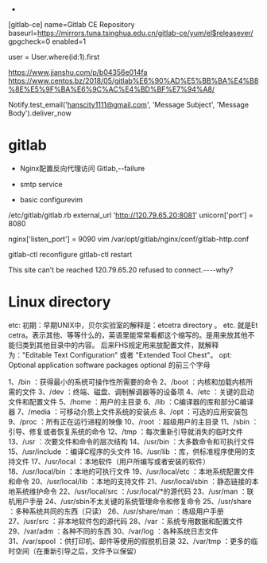* 
[gitlab-ce]
name=Gitlab CE Repository
baseurl=https://mirrors.tuna.tsinghua.edu.cn/gitlab-ce/yum/el$releasever/
gpgcheck=0
enabled=1



user = User.where(id:1).first



https://www.jianshu.com/p/b04356e014fa
https://www.centos.bz/2018/05/gitlab%E6%90%AD%E5%BB%BA%E4%B8%8E%E5%9F%BA%E6%9C%AC%E4%BD%BF%E7%94%A8/





 Notify.test_email('hanscity1111@gmail.com', 'Message Subject', 'Message Body').deliver_now


# gitlab
* Nginx配置反向代理访问 Gitlab,--failure
* smtp service

* basic configurevim 

/etc/gitlab/gitlab.rb
external_url 'http://120.79.65.20:8081'
unicorn['port'] = 8080


nginx['listen_port'] = 9090
vim /var/opt/gitlab/nginx/conf/gitlab-http.conf

gitlab-ctl reconfigure
gitlab-ctl restart

This site can’t be reached 120.79.65.20 refused to connect.----why?





# Linux directory

etc:
初期：早期UNIX中，贝尔实验室的解释是：etcetra directory 。 etc. 就是Et cetra。表示其他、等等什么的，英语里能常常看都这个缩写的。是用来放其他不能归类到其他目录中的内容。
后来FHS规定用来放配置文件，就解释为："Editable Text Configuration" 或者 "Extended Tool Chest"。
opt:
Optional application software packages
optional 的前三个字母


1、/bin ：获得最小的系统可操作性所需要的命令
2、/boot ：内核和加载内核所需的文件
3、/dev ：终端、磁盘、调制解调器等的设备项
4、/etc ：关键的启动文件和配置文件
5、/home ：用户的主目录
6、/lib ：C编译器的库和部分C编译器
7、/media ：可移动介质上文件系统的安装点
8、/opt ：可选的应用安装包
9、/proc ：所有正在运行进程的映像
10、/root ：超级用户的主目录
11、/sbin ：引导、修复或者恢复系统的命令
12、/tmp ：每次重新引导就消失的临时文件
13、/usr ：次要文件和命令的层次结构
14、/usr/bin ：大多数命令和可执行文件
15、/usr/include ：编译C程序的头文件
16、/usr/lib ：库，供标准程序使用的支持文件
17、/usr/local ：本地软件（用户所编写或者安装的软件）
18、/usr/local/bin ：本地的可执行文件
19、/usr/local/etc ：本地系统配置文件和命令
20、/usr/local/lib ：本地的支持文件
21、/usr/local/sbin ：静态链接的本地系统维护命令
22、/usr/local/src ：/usr/local/*的源代码
23、/usr/man ：联机用户手册
24、/usr/sbin不太关键的系统管理命令和修复命令
25、/usr/share ：多种系统共同的东西（只读）
26、/usr/share/man ：练级用户手册
27、/usr/src ：非本地软件包的源代码
28、/var ：系统专用数据和配置文件
29、/var/adm ：各种不同的东西
30、/var/log ：各种系统日志文件
31、/var/spool ：供打印机、邮件等使用的假脱机目录
32、/var/tmp ：更多的临时空间（在重新引导之后，文件予以保留）





	




